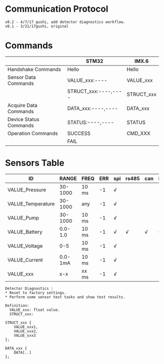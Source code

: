 Communication Protocol
===
	v0.2 - 4/7/17 gushi, add detector diagnostics workflow.
	v0.1 - 3/21/17gushi, original

# Commands
||STM32|IMX.6|
|-|-|-|
|Handshake Commands|Hello|Hello|
|Sensor Data Commands|VALUE_xxx:----|VALUE_xxx|
||STRUCT_xxx:----,----|STRUCT_xxx|
|Acquire Data Commands| DATA_xxx:----,----|DATA_xxx|
|Device Status Commands| STATUS:----,----|STATUS|
|Operation Commands|SUCCESS|CMD_XXX|
|| FAIL||

# Sensors Table

|ID|RANGE|FREQ|ERR|spi|rs485|can|i2c|inet|ble|Comments|
|-|-|-|-|-|-|-|-|-|-|-:|
|VALUE_Pressure|30-1000|10 ms|-1|√||||||IMS Pressure|
|VALUE_Temperature|30-1000|any|-1|√||||||Environment Temperature|
|VALUE_Pump|30-1000|10 ms|-1|√|||||||
|VALUE_Battery|0.0-1.0|10 ms|-1|√|√|√|√|√|√||
|VALUE_Voltage|0-5|10 ms|-1|√|||||||
|VALUE_Current|0.0-1mA|10 ms|-1|√|||||||
|VALUE_xxx|x-x|xx ms|-1|√|||||||

	Detector Diagnostics :
	* Reset to factory settings.
	* Perform some sensor test tasks and show test results.

	Definition:
	  VALUE_xxx: float value. 
	  STRUCT_xxx:

	STRUCT_xxx {
		VALUE_xxx1,
		VALUE_xxx2,
		VALUE_xxx3
	};

	DATA_xxx {
		DATA[..]
	};
